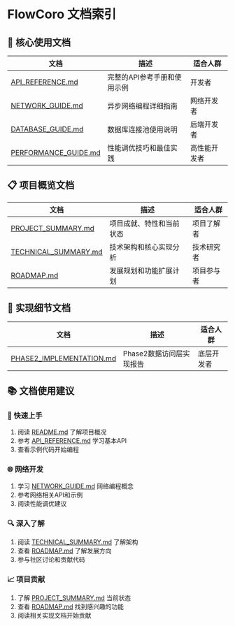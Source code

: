 # FlowCoro 文档索引

## 📖 核心使用文档

| 文档 | 描述 | 适合人群 |
|------|------|---------|
| [API_REFERENCE.md](API_REFERENCE.md) | 完整的API参考手册和使用示例 | 开发者 |
| [NETWORK_GUIDE.md](NETWORK_GUIDE.md) | 异步网络编程详细指南 | 网络开发者 |
| [DATABASE_GUIDE.md](DATABASE_GUIDE.md) | 数据库连接池使用说明 | 后端开发者 |
| [PERFORMANCE_GUIDE.md](PERFORMANCE_GUIDE.md) | 性能调优技巧和最佳实践 | 高性能开发者 |

## 📋 项目概览文档

| 文档 | 描述 | 适合人群 |
|------|------|---------|
| [PROJECT_SUMMARY.md](PROJECT_SUMMARY.md) | 项目成就、特性和当前状态 | 项目了解者 |
| [TECHNICAL_SUMMARY.md](TECHNICAL_SUMMARY.md) | 技术架构和核心实现分析 | 技术研究者 |
| [ROADMAP.md](ROADMAP.md) | 发展规划和功能扩展计划 | 项目参与者 |

## 🔧 实现细节文档

| 文档 | 描述 | 适合人群 |
|------|------|---------|
| [PHASE2_IMPLEMENTATION.md](PHASE2_IMPLEMENTATION.md) | Phase2数据访问层实现报告 | 底层开发者 |

## 📚 文档使用建议

### 🚀 快速上手
1. 阅读 [README.md](../README.md) 了解项目概况
2. 参考 [API_REFERENCE.md](API_REFERENCE.md) 学习基本API
3. 查看示例代码开始编程

### 🌐 网络开发
1. 学习 [NETWORK_GUIDE.md](NETWORK_GUIDE.md) 网络编程概念
2. 参考网络相关API和示例
3. 阅读性能调优建议

### 🔍 深入了解
1. 阅读 [TECHNICAL_SUMMARY.md](TECHNICAL_SUMMARY.md) 了解架构
2. 查看 [ROADMAP.md](ROADMAP.md) 了解发展方向
3. 参与社区讨论和贡献代码

### 📈 项目贡献
1. 了解 [PROJECT_SUMMARY.md](PROJECT_SUMMARY.md) 当前状态
2. 查看 [ROADMAP.md](ROADMAP.md) 找到感兴趣的功能
3. 阅读相关实现文档开始贡献
